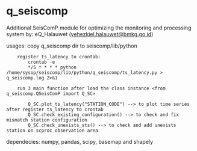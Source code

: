 # q_seiscomp
Additional SeisComP module for optimizing the monitoring and processing system
by: eQ_Halauwet (yehezkiel.halauwet@bmkg.go.id)

usages: copy q_seiscomp dir to seiscomp/lib/python
    
        register ts_latency to crontab:
            crontab -e
            */5 * * * * python /home/sysop/seiscomp/lib/python/q_seiscomp/ts_latency.py > q_seiscomp.log 2>&1
    
        run 3 main function after load the class instance <from q_seiscomp.QSeisComP import Q_SC>
    
            Q_SC.plot_ts_latency("STATION_CODE") --> to plot time series after register ts_latency to crontab
            Q_SC.check_existing_configuration() --> to check and fix mismatch station configuration
            Q_SC.check_unexists_sts() --> to check and add unexists station on scproc observation area

dependecies: numpy, pandas, scipy, basemap and shapely
